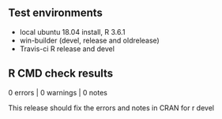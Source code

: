## Test environments
* local ubuntu 18.04 install, R 3.6.1
* win-builder (devel, release and oldrelease)
* Travis-ci R release and devel

## R CMD check results
0 errors | 0 warnings | 0 notes

This release should fix the errors and notes in CRAN for r devel

